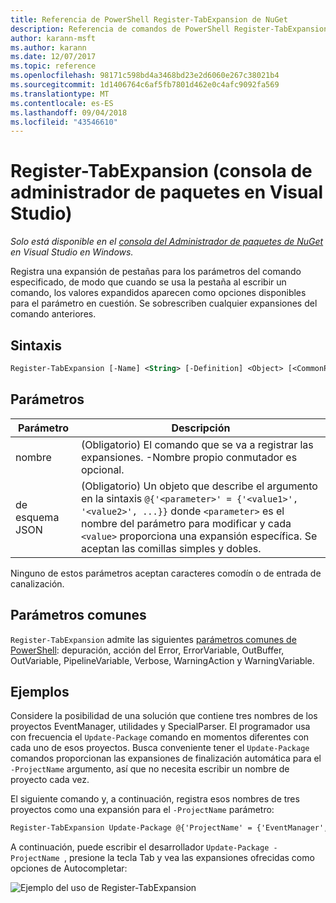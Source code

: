 ```yaml
---
title: Referencia de PowerShell Register-TabExpansion de NuGet
description: Referencia de comandos de PowerShell Register-TabExpansion en la consola de administrador de paquetes de NuGet en Visual Studio.
author: karann-msft
ms.author: karann
ms.date: 12/07/2017
ms.topic: reference
ms.openlocfilehash: 98171c598bd4a3468bd23e2d6060e267c38021b4
ms.sourcegitcommit: 1d1406764c6af5fb7801d462e0c4afc9092fa569
ms.translationtype: MT
ms.contentlocale: es-ES
ms.lasthandoff: 09/04/2018
ms.locfileid: "43546610"
---
```

# <a name="register-tabexpansion-package-manager-console-in-visual-studio"></a>Register-TabExpansion (consola de administrador de paquetes en Visual Studio)

*Solo está disponible en el [consola del Administrador de paquetes de NuGet](package-manager-console.md) en Visual Studio en Windows.*

Registra una expansión de pestañas para los parámetros del comando especificado, de modo que cuando se usa la pestaña al escribir un comando, los valores expandidos aparecen como opciones disponibles para el parámetro en cuestión. Se sobrescriben cualquier expansiones del comando anteriores.

## <a name="syntax"></a>Sintaxis

```ps
Register-TabExpansion [-Name] <String> [-Definition] <Object> [<CommonParameters>]
```

## <a name="parameters"></a>Parámetros

| Parámetro | Descripción |
| --- | --- |
| nombre | (Obligatorio) El comando que se va a registrar las expansiones. -Nombre propio conmutador es opcional. |
| de esquema JSON | (Obligatorio) Un objeto que describe el argumento en la sintaxis `@{'<parameter>' = {'<value1>', '<value2>', ...}}` donde `<parameter>` es el nombre del parámetro para modificar y cada `<value>` proporciona una expansión específica. Se aceptan las comillas simples y dobles. |

Ninguno de estos parámetros aceptan caracteres comodín o de entrada de canalización.

## <a name="common-parameters"></a>Parámetros comunes

`Register-TabExpansion` admite las siguientes [parámetros comunes de PowerShell](http://go.microsoft.com/fwlink/?LinkID=113216): depuración, acción del Error, ErrorVariable, OutBuffer, OutVariable, PipelineVariable, Verbose, WarningAction y WarningVariable.

## <a name="examples"></a>Ejemplos

Considere la posibilidad de una solución que contiene tres nombres de los proyectos EventManager, utilidades y SpecialParser. El programador usa con frecuencia el `Update-Package` comando en momentos diferentes con cada uno de esos proyectos. Busca conveniente tener el `Update-Package` comandos proporcionan las expansiones de finalización automática para el `-ProjectName` argumento, así que no necesita escribir un nombre de proyecto cada vez. 

El siguiente comando y, a continuación, registra esos nombres de tres proyectos como una expansión para el `-ProjectName` parámetro:

```ps
Register-TabExpansion Update-Package @{'ProjectName' = {'EventManager', 'Utilities', 'SpecialParser'}}    
```

A continuación, puede escribir el desarrollador `Update-Package -ProjectName `, presione la tecla Tab y vea las expansiones ofrecidas como opciones de Autocompletar:

![Ejemplo del uso de Register-TabExpansion](media/Register-TabExpansion-Example.png)
